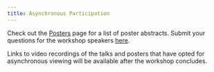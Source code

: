 ```yaml
---
title: Asynchronous Participation
---
```


Check out the [Posters](../posters) page for a list of poster abstracts. Submit your questions for the workshop speakers [here](https://forms.gle/HwSw48vt2fKVvS5N8).

Links to video recordings of the talks and posters that have opted for asynchronous viewing will be available after the workshop concludes.
